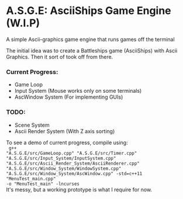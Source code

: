 # A.S.G.E: AsciiShips Game Engine (W.I.P)

A simple Ascii-graphics game engine that runs games off the terminal

The initial idea was to create a Battleships game (AsciiShips) with Ascii Graphics.
Then it sort of took off from there.


### Current Progress:

<ul>
  <li>Game Loop</li>
  <li>Input System (Mouse works only on some terminals)</li>
  <li>AscWindow System (For implementing GUIs)</li>
</ul>

### TODO:

<ul>
  <li>Scene System</li>
  <li>Ascii Render System (With Z axis sorting)</li>
</ul>


To see a demo of current progress, compile using:<br />
<code>
g++ "A.S.G.E/src/GameLoop.cpp" "A.S.G.E/src/Timer.cpp" "A.S.G.E/src/Input_System/InputSystem.cpp" "A.S.G.E/src/Ascii_Render_System/AsciiRenderer.cpp" "A.S.G.E/src/Window_System/WindowSystem.cpp" "A.S.G.E/src/Window_System/AscWindow.cpp" -std=c++11 "MenuTest_main.cpp" -o "MenuTest_main" -lncurses
</code><br />
It's messy, but a working prototype is what I require for now.
